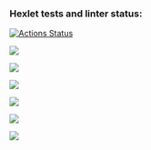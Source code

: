 ### Hexlet tests and linter status:
[![Actions Status](https://github.com/BuianovschiAlex/frontend-project-44/workflows/hexlet-check/badge.svg)](https://github.com/BuianovschiAlex/frontend-project-44/actions)

<a href="https://codeclimate.com/github/BuianovschiAlex/frontend-project-44/maintainability"><img src="https://api.codeclimate.com/v1/badges/046bb20fcc79b5d8c943/maintainability" /></a>


<a href="https://asciinema.org/a/527269" target="_blank"><img src="https://asciinema.org/a/527269.svg" /></a>

<a href="https://asciinema.org/a/529322" target="_blank"><img src="https://asciinema.org/a/529322.svg" /></a>

<a href="https://asciinema.org/a/529702" target="_blank"><img src="https://asciinema.org/a/529702.svg" /></a>

<a href="https://asciinema.org/a/530018" target="_blank"><img src="https://asciinema.org/a/530018.svg" /></a>

<a href="https://asciinema.org/a/530428" target="_blank"><img src="https://asciinema.org/a/530428.svg" /></a>
